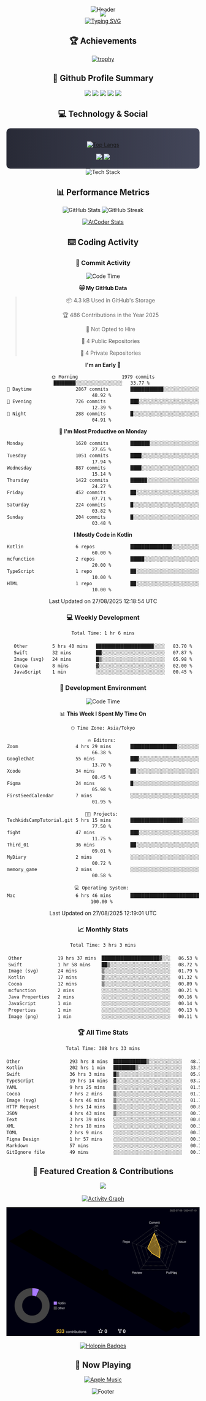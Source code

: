 <div align="center">
  
![Header](https://capsule-render.vercel.app/api?type=waving&color=gradient&customColorList=12&height=300&section=header&text=Welcome%20to%20Batapii's%20Universe&fontSize=50&animation=fadeIn&fontAlignY=40&desc=Android%20Developer%20|%20Kotlin%20LOVE%20)

<div style="margin-top: -20px;">
  <img src="https://readme-typing-svg.herokuapp.com/?lines=Crafting+Android+Experiences;Building+Tomorrow's+Apps+Today;Always+Learning,+Always+Growing&font=Fira%20Code&center=true&width=440&height=45&color=f75c7e&vCenter=true&size=22&pause=1000">
</div>

<a href="https://git.io/typing-svg">
  <img src="https://readme-typing-svg.demolab.com?font=Fira+Code&weight=600&size=28&duration=4000&pause=1000&center=true&vCenter=true&width=800&lines=Hey+there!+I'm+Batapii+%F0%9F%91%8B;Android+Developer+from+Japan+%F0%9F%87%AF%F0%9F%87%B5" alt="Typing SVG" />
</a>

## 🏆 Achievements

[![trophy](https://github-profile-trophy.vercel.app/?username=batapii&theme=onestar&no-frame=true&no-bg=true&column=8&rank=SECRET,SSS,SS,S,AAA,AA,A,B,C,?&margin-w=10&margin-h=10)](https://github.com/ryo-ma/github-profile-trophy)

## 🎯 Github Profile Summary

<div align="center">
  <img src="http://github-profile-summary-cards.vercel.app/api/cards/profile-details?username=batapii&theme=radical" />
  <img src="http://github-profile-summary-cards.vercel.app/api/cards/repos-per-language?username=batapii&theme=radical" />
  <img src="http://github-profile-summary-cards.vercel.app/api/cards/most-commit-language?username=batapii&theme=radical" />
  <img src="http://github-profile-summary-cards.vercel.app/api/cards/stats?username=batapii&theme=radical" />
  <img src="http://github-profile-summary-cards.vercel.app/api/cards/productive-time?username=batapii&theme=radical" />
</div>

## 💻 Technology & Social

<div align="center" style="background: linear-gradient(to right, #282A36, #44475A); padding: 20px; border-radius: 10px;">

[![Top Langs](https://github-readme-stats.vercel.app/api/top-langs/?username=batapii
)](https://github.com/anuraghazra/github-readme-stats)

<div style="margin-top: 15px">
<a href="https://github.com/batapii"><img src="https://img.shields.io/github/followers/batapii?style=for-the-badge&logo=github&label=Follow&color=ff6e96&labelColor=282A36"/></a>
<a href="https://twitter.com/batapii3939"><img src="https://img.shields.io/twitter/follow/batapii?style=for-the-badge&logo=twitter&color=1DA1F2&labelColor=282A36&label= Twitter"/></a>
</div>

</div>

<div align="center">
<img src="https://github-readme-tech-stack.vercel.app/api/cards?title=Tech+Stack&align=center&titleAlign=center&fontSize=20&lineHeight=10&lineCount=4&theme=github_dark&width=800&bg=%230D1117&badge=%23161B22&border=%2321262D&titleColor=%2358A6FF&line1=kotlin%2Ckotlin%2C0095D5%3Bandroid%2Candroid%2C00ff00%3Bjetpackcompose%2Cjetpack%2C4285F4%3B&line2=swift%2Cswift%2CFA7343%3Bfirebase%2Cfirebase%2CFFCA28%3Bgithub%2Cgithub%2C181717%3B&line3=typescript%2Ctypescript%2C3178C6%3Bgraphql%2Cgraphql%2CE10098%3Bsupabase%2Csupabase%2C3FCF8E%3B&line4=gradle%2Cgradle%2C02303A%3Bgitkraken%2Cgitkraken%2C179287%3Bpostman%2Cpostman%2CFF6C37%3B" alt="Tech Stack" />
</div>



## 📊 Performance Metrics

<div align="center">

![GitHub Stats](https://github-readme-stats.vercel.app/api?username=batapii&show_icons=true&theme=radical&hide_border=true&bg_color=0D1117)
![GitHub Streak](https://github-readme-streak-stats.herokuapp.com/?user=batapii&theme=radical&hide_border=true&background=0D1117)

[![AtCoder Stats](https://atcoder-readme-stats.vercel.app/stats/batapii3939?theme=dark&show_history=5&width=495)](https://github.com/iwbc-mzk/atcoder-readme-stats)

</div>

## ⌨️ Coding Activity

### 🌟 Commit Activity
<!--START_SECTION:commit-stats-->
![Code Time](http://img.shields.io/badge/Code%20Time-601%20hrs%2047%20mins-blue)

**🐱 My GitHub Data** 

> 📦 4.3 kB Used in GitHub's Storage 
 > 
> 🏆 486 Contributions in the Year 2025
 > 
> 🚫 Not Opted to Hire
 > 
> 📜 4 Public Repositories 
 > 
> 🔑 4 Private Repositories 
 > 
**I'm an Early 🐤** 

```text
🌞 Morning                1979 commits        ████████░░░░░░░░░░░░░░░░░   33.77 % 
🌆 Daytime                2867 commits        ████████████░░░░░░░░░░░░░   48.92 % 
🌃 Evening                726 commits         ███░░░░░░░░░░░░░░░░░░░░░░   12.39 % 
🌙 Night                  288 commits         █░░░░░░░░░░░░░░░░░░░░░░░░   04.91 % 
```
📅 **I'm Most Productive on Monday** 

```text
Monday                   1620 commits        ███████░░░░░░░░░░░░░░░░░░   27.65 % 
Tuesday                  1051 commits        ████░░░░░░░░░░░░░░░░░░░░░   17.94 % 
Wednesday                887 commits         ████░░░░░░░░░░░░░░░░░░░░░   15.14 % 
Thursday                 1422 commits        ██████░░░░░░░░░░░░░░░░░░░   24.27 % 
Friday                   452 commits         ██░░░░░░░░░░░░░░░░░░░░░░░   07.71 % 
Saturday                 224 commits         █░░░░░░░░░░░░░░░░░░░░░░░░   03.82 % 
Sunday                   204 commits         █░░░░░░░░░░░░░░░░░░░░░░░░   03.48 % 
```


**I Mostly Code in Kotlin** 

```text
Kotlin                   6 repos             ███████████████░░░░░░░░░░   60.00 % 
mcfunction               2 repos             █████░░░░░░░░░░░░░░░░░░░░   20.00 % 
TypeScript               1 repo              ██░░░░░░░░░░░░░░░░░░░░░░░   10.00 % 
HTML                     1 repo              ██░░░░░░░░░░░░░░░░░░░░░░░   10.00 % 
```




 Last Updated on 27/08/2025 12:18:54 UTC
<!--END_SECTION:commit-stats-->

### 💻 Weekly Development
<!--START_SECTION:wakatime-->

```txt
Total Time: 1 hr 6 mins

Other         5 hrs 40 mins   █████████████████████░░░░   83.70 %
Swift         32 mins         ██░░░░░░░░░░░░░░░░░░░░░░░   07.87 %
Image (svg)   24 mins         █▒░░░░░░░░░░░░░░░░░░░░░░░   05.98 %
Cocoa         8 mins          ▓░░░░░░░░░░░░░░░░░░░░░░░░   02.00 %
JavaScript    1 min           ░░░░░░░░░░░░░░░░░░░░░░░░░   00.45 %
```

<!--END_SECTION:wakatime-->

### 🔨 Development Environment
<!--START_SECTION:dev-stats-->
![Code Time](http://img.shields.io/badge/Code%20Time-601%20hrs%2047%20mins-blue)

📊 **This Week I Spent My Time On** 

```text
🕑︎ Time Zone: Asia/Tokyo

🔥 Editors: 
Zoom                     4 hrs 29 mins       █████████████████░░░░░░░░   66.38 % 
GoogleChat               55 mins             ███░░░░░░░░░░░░░░░░░░░░░░   13.70 % 
Xcode                    34 mins             ██░░░░░░░░░░░░░░░░░░░░░░░   08.45 % 
Figma                    24 mins             █░░░░░░░░░░░░░░░░░░░░░░░░   05.98 % 
FirstSeedCalendar        7 mins              ░░░░░░░░░░░░░░░░░░░░░░░░░   01.95 % 

🐱‍💻 Projects: 
TechkidsCampTutorial.git 5 hrs 15 mins       ███████████████████░░░░░░   77.50 % 
fight                    47 mins             ███░░░░░░░░░░░░░░░░░░░░░░   11.75 % 
Third_01                 36 mins             ██░░░░░░░░░░░░░░░░░░░░░░░   09.01 % 
MyDiary                  2 mins              ░░░░░░░░░░░░░░░░░░░░░░░░░   00.72 % 
memory_game              2 mins              ░░░░░░░░░░░░░░░░░░░░░░░░░   00.58 % 

💻 Operating System: 
Mac                      6 hrs 46 mins       █████████████████████████   100.00 % 
```


 Last Updated on 27/08/2025 12:19:01 UTC
<!--END_SECTION:dev-stats-->

### 📈 Monthly Stats
<!--START_SECTION:wakamonth-->

```txt
Total Time: 3 hrs 3 mins

Other             19 hrs 37 mins  █████████████████████▓░░░   86.53 %
Swift             1 hr 58 mins    ██▒░░░░░░░░░░░░░░░░░░░░░░   08.72 %
Image (svg)       24 mins         ▒░░░░░░░░░░░░░░░░░░░░░░░░   01.79 %
Kotlin            17 mins         ▒░░░░░░░░░░░░░░░░░░░░░░░░   01.32 %
Cocoa             12 mins         ▒░░░░░░░░░░░░░░░░░░░░░░░░   00.89 %
mcfunction        2 mins          ░░░░░░░░░░░░░░░░░░░░░░░░░   00.21 %
Java Properties   2 mins          ░░░░░░░░░░░░░░░░░░░░░░░░░   00.16 %
JavaScript        1 min           ░░░░░░░░░░░░░░░░░░░░░░░░░   00.14 %
Properties        1 min           ░░░░░░░░░░░░░░░░░░░░░░░░░   00.13 %
Image (png)       1 min           ░░░░░░░░░░░░░░░░░░░░░░░░░   00.11 %
```

<!--END_SECTION:wakamonth-->

### 🏆 All Time Stats
<!--START_SECTION:wakaalltime-->

```txt
Total Time: 308 hrs 33 mins

Other                  293 hrs 8 mins  ████████████▒░░░░░░░░░░░░   48.72 %
Kotlin                 202 hrs 1 min   ████████▒░░░░░░░░░░░░░░░░   33.57 %
Swift                  36 hrs 3 mins   █▒░░░░░░░░░░░░░░░░░░░░░░░   05.99 %
TypeScript             19 hrs 14 mins  ▓░░░░░░░░░░░░░░░░░░░░░░░░   03.20 %
YAML                   9 hrs 25 mins   ▒░░░░░░░░░░░░░░░░░░░░░░░░   01.57 %
Cocoa                  7 hrs 2 mins    ▒░░░░░░░░░░░░░░░░░░░░░░░░   01.17 %
Image (svg)            6 hrs 46 mins   ▒░░░░░░░░░░░░░░░░░░░░░░░░   01.13 %
HTTP Request           5 hrs 14 mins   ▒░░░░░░░░░░░░░░░░░░░░░░░░   00.87 %
JSON                   4 hrs 43 mins   ▒░░░░░░░░░░░░░░░░░░░░░░░░   00.79 %
Text                   3 hrs 39 mins   ░░░░░░░░░░░░░░░░░░░░░░░░░   00.61 %
XML                    2 hrs 18 mins   ░░░░░░░░░░░░░░░░░░░░░░░░░   00.38 %
TOML                   2 hrs 9 mins    ░░░░░░░░░░░░░░░░░░░░░░░░░   00.36 %
Figma Design           1 hr 57 mins    ░░░░░░░░░░░░░░░░░░░░░░░░░   00.33 %
Markdown               57 mins         ░░░░░░░░░░░░░░░░░░░░░░░░░   00.16 %
GitIgnore file         49 mins         ░░░░░░░░░░░░░░░░░░░░░░░░░   00.14 %
```

<!--END_SECTION:wakaalltime-->


## 🌟 Featured Creation & Contributions

<div align="center">
  <a href="https://github.com/batapii/ToDoSNS">
    <img src="https://github-readme-stats.vercel.app/api/pin/?username=batapii&repo=ToDoSNS&theme=radical&hide_border=true&bg_color=0D1117" />
  </a>

[![Activity Graph](https://github-readme-activity-graph.vercel.app/graph?username=batapii&custom_title=Contribution%20Graph&hide_border=true&theme=radical&bg_color=0D1117)](https://github.com/ashutosh00710/github-readme-activity-graph)

![3D Contrib](./profile-3d-contrib/profile-night-rainbow.svg)

[![Holopin Badges](https://holopin.me/batapii)](https://holopin.io/@batapii)

</div>

## 🎵 Now Playing

<div align="center">
  
[![Apple Music](https://music-profile.rayriffy.com/theme/dark.svg?uid=001005.6598667d2ffd4a10a4f429edd0ba24c4.1156)](https://github.com/rayriffy/apple-music-github-profile)

</div>

![Footer](https://capsule-render.vercel.app/api?type=waving&color=gradient&customColorList=12&height=100&section=footer)

</div>
